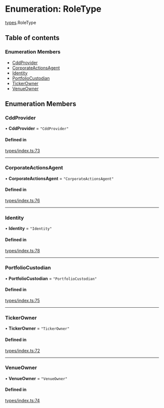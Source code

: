 # Enumeration: RoleType

[types](../wiki/types).RoleType

## Table of contents

### Enumeration Members

- [CddProvider](../wiki/types.RoleType#cddprovider)
- [CorporateActionsAgent](../wiki/types.RoleType#corporateactionsagent)
- [Identity](../wiki/types.RoleType#identity)
- [PortfolioCustodian](../wiki/types.RoleType#portfoliocustodian)
- [TickerOwner](../wiki/types.RoleType#tickerowner)
- [VenueOwner](../wiki/types.RoleType#venueowner)

## Enumeration Members

### CddProvider

• **CddProvider** = ``"CddProvider"``

#### Defined in

[types/index.ts:73](https://github.com/PolymeshAssociation/polymesh-sdk/blob/46129005/src/types/index.ts#L73)

___

### CorporateActionsAgent

• **CorporateActionsAgent** = ``"CorporateActionsAgent"``

#### Defined in

[types/index.ts:76](https://github.com/PolymeshAssociation/polymesh-sdk/blob/46129005/src/types/index.ts#L76)

___

### Identity

• **Identity** = ``"Identity"``

#### Defined in

[types/index.ts:78](https://github.com/PolymeshAssociation/polymesh-sdk/blob/46129005/src/types/index.ts#L78)

___

### PortfolioCustodian

• **PortfolioCustodian** = ``"PortfolioCustodian"``

#### Defined in

[types/index.ts:75](https://github.com/PolymeshAssociation/polymesh-sdk/blob/46129005/src/types/index.ts#L75)

___

### TickerOwner

• **TickerOwner** = ``"TickerOwner"``

#### Defined in

[types/index.ts:72](https://github.com/PolymeshAssociation/polymesh-sdk/blob/46129005/src/types/index.ts#L72)

___

### VenueOwner

• **VenueOwner** = ``"VenueOwner"``

#### Defined in

[types/index.ts:74](https://github.com/PolymeshAssociation/polymesh-sdk/blob/46129005/src/types/index.ts#L74)
